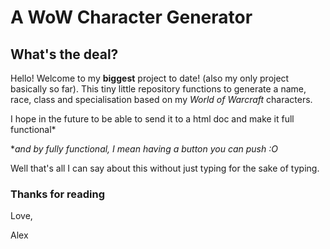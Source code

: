 # A WoW Character Generator

## What's the deal?

Hello! Welcome to my **biggest** project to date! (also my only project basically so far). This tiny little repository functions to generate a name, race, class and specialisation based on my *World of Warcraft* characters.

I hope in the future to be able to send it to a html doc and make it full functional* 

**and by fully functional, I mean having a button you can push :O* 

Well that's all I can say about this without just typing for the sake of typing.

### Thanks for reading

Love,

Alex
